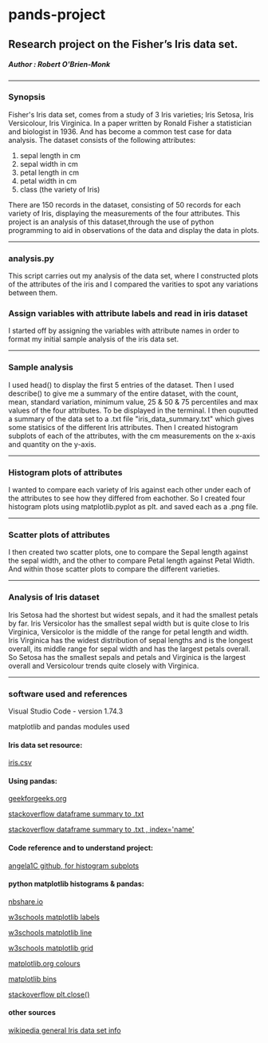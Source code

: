 # **pands-project**
## Research project on the Fisher’s Iris data set.
##### Author : *Robert O'Brien-Monk*
---
### Synopsis

Fisher's Iris data set, comes from a study of 3 Iris varieties; Iris Setosa, Iris Versicolour, Iris Virginica. In a paper written by Ronald Fisher a statistician and biologist in 1936. And has become a common test case for data analysis.
The dataset consists of the following attributes:
1. sepal length in cm 
2. sepal width in cm 
3. petal length in cm 
4. petal width in cm 
5. class (the variety of Iris)

There are 150 records in the dataset, consisting of 50 records for each variety of Iris, displaying the measurements of the four attributes. This project is an analysis of this dataset,through the use of python programming to aid in observations of the data and display the data in plots.

---
### analysis.py
This script carries out my analysis of the data set, where I constructed plots of the attributes of the iris and I compared the varities to spot any variations between them.

### Assign variables with attribute labels and read in iris dataset
I started off by assigning the variables with attribute names in order to format my initial sample analysis of the iris data set.

---

### Sample analysis

I used head() to display the first 5 entries of the dataset. Then I used describe() to give me a summary of the entire dataset, with the count, mean, standard variation, minimum value, 25 & 50 & 75 percentiles and max values of the four attributes. To be displayed in the terminal.
I then ouputted a summary of the data set to a .txt file "iris_data_summary.txt" which gives some statisics of the different Iris attributes.
Then I created histogram subplots of each of the attributes, with the cm measurements on the x-axis and quantity on the y-axis.

---

### Histogram plots of attributes
I wanted to compare each variety of Iris against each other under each of the attributes to see how they differed from eachother.
So I created four histogram plots using matplotlib.pyplot as plt. and saved each as a .png file.

---

### Scatter plots of attributes
I then created two scatter plots, one to compare the Sepal length against the sepal width, and the other to compare Petal length against Petal Width. And within those scatter plots to compare the different varieties.

---

### Analysis of Iris dataset
Iris Setosa had the shortest but widest sepals, and it had the smallest petals by far. Iris Versicolor has the smallest sepal width but is quite close to Iris Virginica, Versicolor is the middle of the range for petal length and width. Iris Virginica has the widest distribution of sepal lengths and is the longest overall, its middle range for sepal width and has the largest petals overall.
So Setosa has the smallest sepals and petals and Virginica is the largest overall and Versicolour trends quite closely with Virginica.


---
### **software used and references**

 Visual Studio Code - version 1.74.3
 
 matplotlib and pandas modules used

 #### Iris data set resource: 
 
 [iris.csv](https://archive.ics.uci.edu/ml/datasets/iris)

 #### Using pandas:
  [geekforgeeks.org](https://www.geeksforgeeks.org/exploratory-data-analysis-on-iris-dataset/)

  [stackoverflow dataframe summary to .txt](https://stackoverflow.com/questions/75196592/how-to-append-the-dataframe-output-to-txt-file)

  [stackoverflow dataframe summary to .txt , index='name'](https://stackoverflow.com/questions/32835498/pandas-python-describe-formatting-output)

 #### Code reference and to understand project: 
 [angela1C github, for histogram subplots](https://github.com/angela1C/Programming-and-Scripting-Project-2019/blob/master/project_iris.py)

#### python matplotlib histograms & pandas: 
[nbshare.io](https://www.nbshare.io/notebook/204214467/How-to-Plot-a-Histogram-in-Python/)

[w3schools matplotlib labels](https://www.w3schools.com/python/matplotlib_labels.asp)

[w3schools matplotlib line](https://www.w3schools.com/python/matplotlib_line.asp)

[w3schools matplotlib grid](https://www.w3schools.com/python/matplotlib_grid.asp)

[matplotlib.org colours](https://matplotlib.org/stable/gallery/color/named_colors.html)

[matplotlib bins](https://stackoverflow.com/questions/33458566/how-to-choose-bins-in-matplotlib-histogram)

[stackoverflow plt.close()](https://stackoverflow.com/questions/61551562/how-to-avoid-2-plots-being-wrongly-mixed)

#### other sources
[wikipedia general Iris data set info ](https://en.wikipedia.org/wiki/Iris_flower_data_set)
